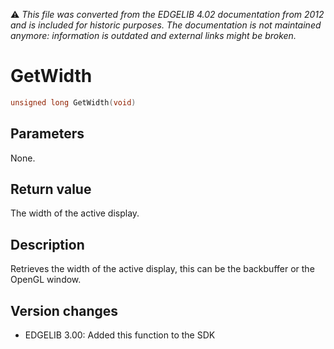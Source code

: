 :warning: _This file was converted from the EDGELIB 4.02 documentation from 2012 and is included for historic purposes. The documentation is not maintained anymore: information is outdated and external links might be broken._

# GetWidth


```c++
unsigned long GetWidth(void)
```

## Parameters
None.

## Return value
The width of the active display.

## Description
Retrieves the width of the active display, this can be the backbuffer or the OpenGL window.

## Version changes
- EDGELIB 3.00: Added this function to the SDK

